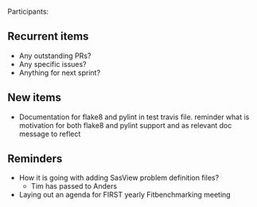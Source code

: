 Participants:

Recurrent items
----------------
* Any outstanding PRs?
* Any specific issues?
* Anything for next sprint?

New items
---------

* Documentation for flake8 and pylint in test travis file. reminder what is motivation for both flake8 and pylint support and as relevant doc message to reflect

Reminders
---------
* How it is going with adding SasView problem definition files?
  - Tim has passed to Anders
* Laying out an agenda for FIRST yearly Fitbenchmarking meeting

